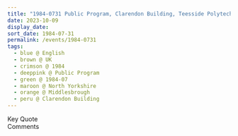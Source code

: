 ```yaml
---
title: "1984-0731 Public Program, Clarendon Building, Teesside Polytechnic (now Teesside University), Middlesbrough, Teesside, North Yorkshire, UK"
date: 2023-10-09
display_date: 
sort_date: 1984-07-31
permalink: /events/1984-0731
tags:
  - blue @ English
  - brown @ UK
  - crimson @ 1984
  - deeppink @ Public Program
  - green @ 1984-07
  - maroon @ North Yorkshire
  - orange @ Middlesbrough
  - peru @ Clarendon Building
---
```


<wave-list>
  <list-title color="green" width="75">Key Quote</list-title>
  <list-item color="BlanchedAlmond"  width="200"></list-item>
  <list-item color="Lavender"></list-item>
  <list-item color="BlanchedAlmond"></list-item>
</wave-list>

<br>

<wave-list>
  <list-title color="green" width="75">Comments</list-title>
  <list-item color="BlanchedAlmond"  width="200"></list-item>
  <list-item color="Lavender"></list-item>
  <list-item color="BlanchedAlmond"></list-item>
</wave-list>